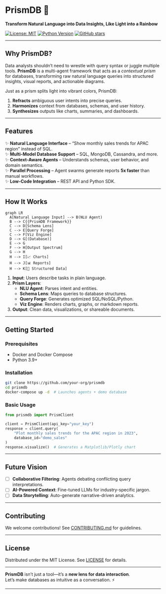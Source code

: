 # PrismDB 🌈

**Transform Natural Language into Data Insights, Like Light into a Rainbow**

[![License: MIT](https://img.shields.io/badge/License-MIT-blue.svg)](https://opensource.org/licenses/MIT)
[![Python Version](https://img.shields.io/badge/Python-3.9%2B-blue)](https://www.python.org/)
[![GitHub stars](https://img.shields.io/github/stars/your-org/prismdb?style=social)](https://github.com/nexiouscaliver/Prism-DB)

---

## **Why PrismDB?**  
Data analysts shouldn’t need to wrestle with query syntax or juggle multiple tools. **PrismDB** is a multi-agent framework that acts as a *contextual prism* for databases, transforming raw natural language queries into structured insights, visual reports, and actionable diagrams.  

Just as a prism splits light into vibrant colors, PrismDB:  
1. **Refracts** ambiguous user intents into precise queries.  
2. **Harmonizes** context from databases, schemas, and user history.  
3. **Synthesizes** outputs like charts, summaries, and dashboards.  

---

## **Features**  
✨ **Natural Language Interface** – “Show monthly sales trends for APAC region” instead of SQL.  
✨ **Multi-Model Database Support** – SQL, MongoDB, Cassandra, and more.  
✨ **Context-Aware Agents** – Understands schemas, user behavior, and domain semantics.  
✨ **Parallel Processing** – Agent swarms generate reports **5x faster** than manual workflows.  
✨ **Low-Code Integration** – REST API and Python SDK.  

---

## **How It Works**  
```mermaid
graph LR
  A[Natural Language Input] --> B(NLU Agent)
  B --> C{{PrismDB Framework}}
  C --> D[Schema Lens]
  C --> E[Query Forge]
  C --> F[Viz Engine]
  D --> G[(Database)]
  E --> G
  F --> H[Output Spectrum]
  G --> H
  H --> I[📈 Charts]
  H --> J[📊 Reports]
  H --> K[📂 Structured Data]
```

1. **Input**: Users describe tasks in plain language.  
2. **Prism Layers**:  
   - **NLU Agent**: Parses intent and entities.  
   - **Schema Lens**: Maps queries to database structures.  
   - **Query Forge**: Generates optimized SQL/NoSQL/Python.  
   - **Viz Engine**: Renders charts, graphs, or markdown reports.  
3. **Output**: Clean data, visualizations, or shareable documents.  

---

## **Getting Started**  

### Prerequisites  
- Docker and Docker Compose  
- Python 3.9+  

### Installation  
```bash
git clone https://github.com/your-org/prismdb  
cd prismdb  
docker-compose up -d  # Launches agents + demo database
```

### Basic Usage  
```python
from prismdb import PrismClient

client = PrismClient(api_key="your_key")
response = client.query(
    "Plot monthly sales trends for the APAC region in 2023",
    database_id="demo_sales"
)
response.visualize()  # Generates a Matplotlib/Plotly chart
```

---

## **Future Vision**  
- [ ] **Collaborative Filtering**: Agents debating conflicting query interpretations.  
- [ ] **AI-Powered Context**: Fine-tuned LLMs for industry-specific jargon.  
- [ ] **Data Storytelling**: Auto-generate narrative-driven analytics.  

---

## **Contributing**  
We welcome contributions! See [CONTRIBUTING.md](CONTRIBUTING.md) for guidelines.  

---

## **License**  
Distributed under the MIT License. See [LICENSE](LICENSE) for details.  

---

**PrismDB** isn’t just a tool—it’s a **new lens for data interaction**.  
Let’s make databases as intuitive as a conversation. ⚡️  

---
